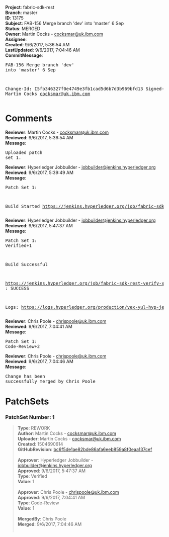 <strong>Project</strong>: fabric-sdk-rest<br><strong>Branch</strong>: master<br><strong>ID</strong>: 13175<br><strong>Subject</strong>: FAB-156 Merge branch 'dev' into 'master' 6 Sep<br><strong>Status</strong>: MERGED<br><strong>Owner</strong>: Martin Cocks - cocksmar@uk.ibm.com<br><strong>Assignee</strong>:<br><strong>Created</strong>: 9/6/2017, 5:36:54 AM<br><strong>LastUpdated</strong>: 9/6/2017, 7:04:46 AM<br><strong>CommitMessage</strong>:<br><pre>FAB-156 Merge branch 'dev' into 'master' 6 Sep

Change-Id: I5fb346327f0e4749e3fb1cad5d6b7d3b969bfd13
Signed-off-by: Martin Cocks <cocksmar@uk.ibm.com>
</pre><h1>Comments</h1><strong>Reviewer</strong>: Martin Cocks - cocksmar@uk.ibm.com<br><strong>Reviewed</strong>: 9/6/2017, 5:36:54 AM<br><strong>Message</strong>: <pre>Uploaded patch set 1.</pre><strong>Reviewer</strong>: Hyperledger Jobbuilder - jobbuilder@jenkins.hyperledger.org<br><strong>Reviewed</strong>: 9/6/2017, 5:39:49 AM<br><strong>Message</strong>: <pre>Patch Set 1:

Build Started https://jenkins.hyperledger.org/job/fabric-sdk-rest-verify-x86_64/9/</pre><strong>Reviewer</strong>: Hyperledger Jobbuilder - jobbuilder@jenkins.hyperledger.org<br><strong>Reviewed</strong>: 9/6/2017, 5:47:37 AM<br><strong>Message</strong>: <pre>Patch Set 1: Verified+1

Build Successful 

https://jenkins.hyperledger.org/job/fabric-sdk-rest-verify-x86_64/9/ : SUCCESS

Logs: https://logs.hyperledger.org/production/vex-yul-hyp-jenkins-1/fabric-sdk-rest-verify-x86_64/9</pre><strong>Reviewer</strong>: Chris Poole - chrispoole@uk.ibm.com<br><strong>Reviewed</strong>: 9/6/2017, 7:04:41 AM<br><strong>Message</strong>: <pre>Patch Set 1: Code-Review+2</pre><strong>Reviewer</strong>: Chris Poole - chrispoole@uk.ibm.com<br><strong>Reviewed</strong>: 9/6/2017, 7:04:46 AM<br><strong>Message</strong>: <pre>Change has been successfully merged by Chris Poole</pre><h1>PatchSets</h1><h3>PatchSet Number: 1</h3><blockquote><strong>Type</strong>: REWORK<br><strong>Author</strong>: Martin Cocks - cocksmar@uk.ibm.com<br><strong>Uploader</strong>: Martin Cocks - cocksmar@uk.ibm.com<br><strong>Created</strong>: 1504690614<br><strong>GitHubRevision</strong>: [bc6f5de1ae82bde86afa6eeb859a8f0eaa137cef](https://github.com/hyperledger/fabric-sdk-rest/commit/bc6f5de1ae82bde86afa6eeb859a8f0eaa137cef)<br><br><strong>Approver</strong>: Hyperledger Jobbuilder - jobbuilder@jenkins.hyperledger.org<br><strong>Approved</strong>: 9/6/2017, 5:47:37 AM<br><strong>Type</strong>: Verified<br><strong>Value</strong>: 1<br><br><strong>Approver</strong>: Chris Poole - chrispoole@uk.ibm.com<br><strong>Approved</strong>: 9/6/2017, 7:04:41 AM<br><strong>Type</strong>: Code-Review<br><strong>Value</strong>: 1<br><br><strong>MergedBy</strong>: Chris Poole<br><strong>Merged</strong>: 9/6/2017, 7:04:46 AM<br><br></blockquote>